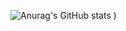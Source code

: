![Anurag's GitHub stats](https://github-readme-stats.vercel.app/api?username=LittleEgg-Sudo&show_icons=true&theme=radical&count_private=true)
)


